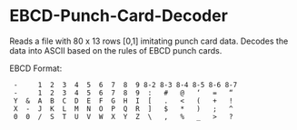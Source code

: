 # EBCD-Punch-Card-Decoder
Reads a file with 80 x 13 rows [0,1] imitating punch card data. Decodes the data into ASCII based on the rules of EBCD punch cards.

EBCD Format:
```
 -     1  2  3  4  5  6  7  8  9 8-2 8-3 8-4 8-5 8-6 8-7
 -     1  2  3  4  5  6  7  8  9  :   #   @   ‘   =   “
 Y  &  A  B  C  D  E  F  G  H  I  [   .   <   (   +   !
 X  -  J  K  L  M  N  O  P  Q  R  ]   $   *   )   ;   ^
 0  0  /  S  T  U  V  W  X  Y  Z  \   ,   %   _   >   ?
